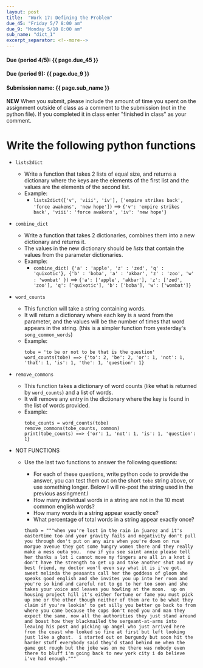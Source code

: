 ```yaml
---
layout: post
title:  "Work 17: Defining the Problem"
due_45: "Friday 5/7 8:00 am"
due_9: "Monday 5/10 8:00 am"
sub_name: "dict_1"
excerpt_separator: <!--more-->
---
```


#### Due (period 4/5): {{ page.due_45 }}
#### Due (period 9): {{ page.due_9 }}

#### Submission name: {{ page.sub_name }}
<!--more-->

**NEW** When you submit, please include the amount of time you spent on the assignment outside of class as a comment to the submission (not in the python file). If you completed it in class enter "finished in class" as your comment.

# Write the following python functions
* `lists2dict`
  * Write a function that takes 2 lists of equal size, and returns a dictionary where the keys are the elements of the first list and the values are the elements of the second list.
  * Example:
    * `lists2dict(['v', 'viii', 'iv'], ['empire strikes back', 'force awakens', 'new hope'])` ==> `{'v': 'empire strikes back', 'viii': 'force awakens', 'iv': 'new hope'}`

* `combine_dict`
  * Write a function that takes 2 dictionaries, combines them into a new dictionary and returns it.
  * The values in the new dictionary should be _lists_ that contain the values from the parameter dictionaries.
  * Example:
    * `combine_dict( {'a' : 'apple', 'z' : 'zed', 'q' : 'quixotic'}, {'b' : 'boba', 'a' : 'akbar', 'z' : 'zoo', 'w' : 'wombat' })` ==> `{'a': ['apple', 'akbar'], 'z': ['zed', 'zoo'], 'q': ['quixotic'], 'b': ['boba'], 'w': ['wombat']}`

* `word_counts`
  * This function will take a string containing words.
  * It will return a dictionary where each key is a word from the parameter, and the values will be the number of times that word appears in the string. (this is a simpler function from yesterday's `song_common_words`)
  * Example:
    ```
    tobe = 'to be or not to be that is the question'
    word_counts(tobe) ==> {'to': 2, 'be': 2, 'or': 1, 'not': 1, 'that': 1, 'is': 1, 'the': 1, 'question': 1}
    ```

* `remove_commons`
  * This function takes a dictionary of word counts (like what is returned by `word_counts`) and a list of words.
  * It will remove any entry in the dictionary where the key is found in the list of words provided.
  * Example:
    ```
    tobe_counts = word_counts(tobe)
    remove_commons(tobe_counts, common)
    print(tobe_counts) ==> {'or': 1, 'not': 1, 'is': 1, 'question': 1}
    ```
* NOT FUNCTIONS
  * Use the last two functions to answer the following questions:
    - For each of these questions, write python code to provide the answer, you can test them out on the short `tobe` string above, or use something longer. Below I will re-post the string used in the previous assingment.l
    - How many individual words in a string are not in the 10 most common english words?
    - How many words in a string appear exactly once?
    - What percentage of total words in a string appear exactly once?

    ```
    thumb = """when you're lost in the rain in juarez and it's eastertime too and your gravity fails and negativity don't pull you through don't put on any airs when you're down on rue morgue avenue they got some hungry women there and they really make a mess outa you.  now if you see saint annie please tell her thanks a lot i cannot move my fingers are all in a knot i don't have the strength to get up and take another shot and my best friend, my doctor won't even say what it is i've got.  sweet melinda the peasants call her the goddess of gloom she speaks good english and she invites you up into her room and you're so kind and careful not to go to her too soon and she takes your voice and leaves you howling at the moon.  up on housing project hill it's either fortune or fame you must pick up one or the other though neither of them are to be what they claim if you're lookin' to get silly you better go back to from where you came because the cops don't need you and man they expect the same. now all the authorities they just stand around and boast how they blackmailed the sergeant-at-arms into leaving his post and picking up angel who just arrived here from the coast who looked so fine at first but left looking just like a ghost.  i started out on burgundy but soon hit the harder stuff everybody said they'd stand behind me when the game got rough but the joke was on me there was nobody even there to bluff i'm going back to new york city i do believe i've had enough."""

    ```
